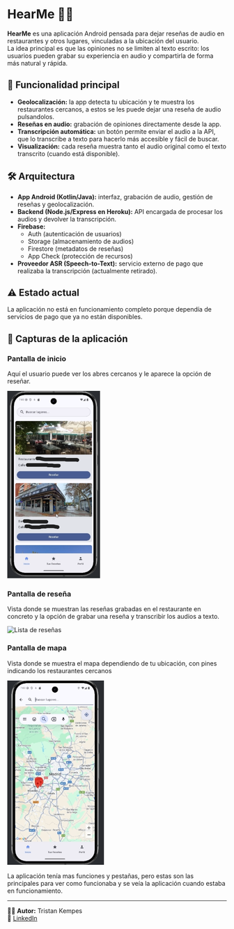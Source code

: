 # HearMe 🎤📍

**HearMe** es una aplicación Android pensada para dejar reseñas de audio en restaurantes y otros lugares, vinculadas a la ubicación del usuario.  
La idea principal es que las opiniones no se limiten al texto escrito: los usuarios pueden grabar su experiencia en audio y compartirla de forma más natural y rápida.

## 🚀 Funcionalidad principal
- **Geolocalización:** la app detecta tu ubicación y te muestra los restaurantes cercanos, a estos se les puede dejar una reseña de audio pulsandolos.  
- **Reseñas en audio:** grabación de opiniones directamente desde la app.  
- **Transcripción automática:** un botón permite enviar el audio a la API, que lo transcribe a texto para hacerlo más accesible y fácil de buscar.  
- **Visualización:** cada reseña muestra tanto el audio original como el texto transcrito (cuando está disponible).  

## 🛠️ Arquitectura
- **App Android (Kotlin/Java):** interfaz, grabación de audio, gestión de reseñas y geolocalización.  
- **Backend (Node.js/Express en Heroku):** API encargada de procesar los audios y devolver la transcripción.  
- **Firebase:**  
  - Auth (autenticación de usuarios)  
  - Storage (almacenamiento de audios)  
  - Firestore (metadatos de reseñas)  
  - App Check (protección de recursos)  
- **Proveedor ASR (Speech-to-Text):** servicio externo de pago que realizaba la transcripción (actualmente retirado).  

## ⚠️ Estado actual
La aplicación no está en funcionamiento completo porque dependía de servicios de pago que ya no están disponibles.  

## 📸 Capturas de la aplicación

### Pantalla de inicio
Aquí el usuario puede ver los abres cercanos y le aparece la opción de reseñar.

![Pantalla de grabación](docs/screenshots/pantallaInicio.png)

### Pantalla de reseña
Vista donde se muestran las reseñas grabadas en el restaurante en concreto y la opción de grabar una reseña y transcribir los audios a texto.

![Lista de reseñas](docs/screenshots/Reseña.png)

### Pantalla de mapa
Vista donde se muestra el mapa dependiendo de tu ubicación, con pines indicando los restaurantes cercanos

![Lista de reseñas](docs/screenshots/mapa.png)

La aplicación tenía mas funciones y pestañas, pero estas son las principales para ver como funcionaba y se veía la aplicación cuando estaba en funcionamiento.


---

👨‍💻 **Autor:** Tristan Kempes  
🔗 [LinkedIn](https://www.linkedin.com/in/tristan-kempes-ares-685270333)
